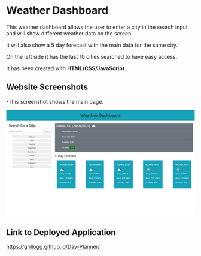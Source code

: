 # Weather Dashboard

This weather dashboard allows the user to enter a city in the search input and will show different weather data on the screen.

It will also show a 5 day forecast with the main data for the same city.

On the left side it has the last 10 cities searched to have easy access.

It has been created with **HTML/CSS/JavaScript**.

## Website Screenshots

-This screenshot shows the main page.

![Home Page](./img/main-screen.png)

## Link to Deployed Application

https://grillogg.github.io/Day-Planner/